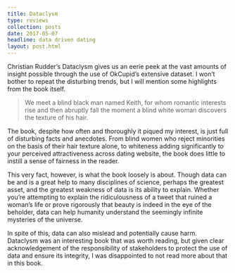 ```yaml
---
title: Dataclysm
type: reviews
collection: posts
date: 2017-05-07
headline: data driven dating
layout: post.html
---
```


Christian Rudder’s Dataclysm gives us an eerie peek at the vast amounts of 
insight possible through the use of OkCupid’s extensive dataset. I won’t 
bother to repeat the disturbing trends, but I will mention some highlights 
from the book itself.

> We meet a blind black man named Keith, for whom romantic interests rise and
> then abruptly fall the moment a blind white woman discovers the texture of his
> hair.

The book, despite how often and thoroughly it piqued my interest, is just full
of disturbing facts and anecdotes. From blind women who reject minorities on the
basis of their hair texture alone, to whiteness adding significantly to your
perceived attractiveness across dating website, the book does little to instill
a sense of fairness in the reader.

This very fact, however, is what the book loosely is about. Though data can be and
is a great help to many disciplines of science, perhaps the greatest asset, and
the greatest weakness of data is its ability to explain. Whether you’re
attempting to explain the ridiculousness of a tweet that ruined a woman’s life
or prove rigorously that beauty is indeed in the eye of the beholder, data can
help humanity understand the seemingly infinite mysteries of the universe.

In spite of this, data can also mislead and potentially cause harm. Dataclysm was
an interesting book that was worth reading, but given clear acknowledgement of
the responsibility of stakeholders to protect the use of data and ensure its
integrity, I was disappointed to not read more about that in this book.
